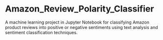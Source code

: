 # Amazon_Review_Polarity_Classifier
A machine learning project in Jupyter Notebook for classifying Amazon product reviews into positive or negative sentiments using text analysis and sentiment classification techniques.
